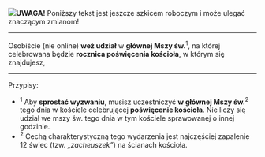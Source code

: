 <span class="challenge-success-status-icon-todo"><img class="svg-image" src="/files/resources/svg/cone-striped.svg" /></span>**UWAGA!** Poniższy tekst jest jeszcze szkicem roboczym i może ulegać znaczącym zmianom!

---
Osobiście (nie online) **weź udział** w **głównej Mszy św.**<sup>1</sup>, na której celebrowana będzie **rocznica poświęcenia kościoła**, w którym się znajdujesz,

---
Przypisy:

- <sup>1</sup> Aby **sprostać wyzwaniu**, musisz uczestniczyć **w głównej Mszy św.**<sup>2</sup> tego dnia w kościele celebrującej **poświęcenie kościoła**. Nie liczy się udział we mszy św. tego dnia w tym kościele sprawowanej o innej godzinie.
- <sup>2</sup> Cechą charakterystyczną tego wydarzenia jest najczęściej zapalenie 12 świec (tzw. _„zacheuszek”_) na ścianach kościoła.
